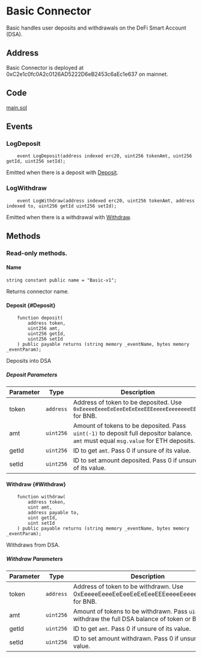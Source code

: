 # Basic Connector

Basic handles user deposits and withdrawals on the DeFi Smart Account (DSA).

## Address

Basic Connector is deployed at 0xC2e1c0fc0A2c0126AD5222D6eB2453c6aEc1e637 on mainnet.

## Code

[main.sol](https://github.com/Open-Currency-Collective/Nubian-dsa-connectors/blob/master/contracts/connectors/basic/main.sol)

## Events

<!-- Check [connectors.md](../events.md) to know how to listen for events emitted. -->

### LogDeposit

```sol
    event LogDeposit(address indexed erc20, uint256 tokenAmt, uint256 getId, uint256 setId);
```

Emitted when there is a deposit with [Deposit](#Deposit).

### LogWithdraw

```sol
    event LogWithdraw(address indexed erc20, uint256 tokenAmt, address indexed to, uint256 getId uint256 setId);
```

Emitted when there is a withdrawal with [Withdraw](#Withdraw).

## Methods

### Read-only methods.

#### Name

```sol
string constant public name = "Basic-v1";
```

Returns connector name.

#### Deposit {#Deposit}

```solidity
    function deposit(
        address token,
        uint256 amt,
        uint256 getId,
        uint256 setId
    ) public payable returns (string memory _eventName, bytes memory _eventParam);
```

Deposits into DSA
  
##### Deposit Parameters

| Parameter  | Type  | Description  |
|---|---|---|
| token  | `address`  | Address of token to be deposited. Use `0xEeeeeEeeeEeEeeEeEeEeeEEEeeeeEeeeeeeeEEeE` for BNB.  |
| amt  | `uint256`  | Amount of tokens to be deposited. Pass `uint(-1)` to deposit full depositor balance. `amt` must equal `msg.value` for ETH deposits.  |
| getId  | `uint256`  | ID to get `amt`. Pass 0 if unsure of its value.  |
| setId  | `uint256`  | ID to set amount deposited. Pass 0 if unsure of its value. |

#### Withdraw {#Withdraw}

```solidity
    function withdraw(
        address token,
        uint amt,
        address payable to,
        uint getId,
        uint setId
    ) public payable returns (string memory _eventName, bytes memory _eventParam);
```

Withdraws from DSA.

##### Withdraw Parameters

| Parameter  | Type  | Description  |
|---|---|---|
| token  | `address`  | Address of token to be withdrawn. Use 0xEeeeeEeeeEeEeeEeEeEeeEEEeeeeEeeeeeeeEEeE for BNB.  |
| amt  | `uint256`  | Amount of tokens to be withdrawn. Pass `uint(-1)` to withdraw the full DSA balance of token or BNB.  |
| getId  | `uint256`  | ID to get `amt`. Pass 0 if unsure of its value.  |
| setId  | `uint256`  | ID to set amount withdrawn. Pass 0 if unsure of its value. |
